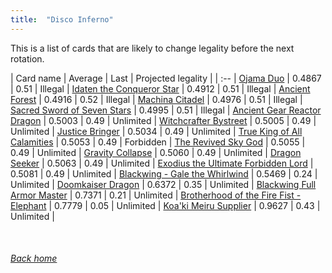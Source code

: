```yaml
---
title:  "Disco Inferno"
---
```


This is a list of cards that are likely to change legality before the next rotation.

| Card name | Average | Last | Projected legality |
| :-- |
[Ojama Duo](https://db.ygoprodeck.com/card/?search=Ojama%20Duo) | 0.4867 | 0.51 | Illegal |
[Idaten the Conqueror Star](https://db.ygoprodeck.com/card/?search=Idaten%20the%20Conqueror%20Star) | 0.4912 | 0.51 | Illegal |
[Ancient Forest](https://db.ygoprodeck.com/card/?search=Ancient%20Forest) | 0.4916 | 0.52 | Illegal |
[Machina Citadel](https://db.ygoprodeck.com/card/?search=Machina%20Citadel) | 0.4976 | 0.51 | Illegal |
[Sacred Sword of Seven Stars](https://db.ygoprodeck.com/card/?search=Sacred%20Sword%20of%20Seven%20Stars) | 0.4995 | 0.51 | Illegal |
[Ancient Gear Reactor Dragon](https://db.ygoprodeck.com/card/?search=Ancient%20Gear%20Reactor%20Dragon) | 0.5003 | 0.49 | Unlimited |
[Witchcrafter Bystreet](https://db.ygoprodeck.com/card/?search=Witchcrafter%20Bystreet) | 0.5005 | 0.49 | Unlimited |
[Justice Bringer](https://db.ygoprodeck.com/card/?search=Justice%20Bringer) | 0.5034 | 0.49 | Unlimited |
[True King of All Calamities](https://db.ygoprodeck.com/card/?search=True%20King%20of%20All%20Calamities) | 0.5053 | 0.49 | Forbidden |
[The Revived Sky God](https://db.ygoprodeck.com/card/?search=The%20Revived%20Sky%20God) | 0.5055 | 0.49 | Unlimited |
[Gravity Collapse](https://db.ygoprodeck.com/card/?search=Gravity%20Collapse) | 0.5060 | 0.49 | Unlimited |
[Dragon Seeker](https://db.ygoprodeck.com/card/?search=Dragon%20Seeker) | 0.5063 | 0.49 | Unlimited |
[Exodius the Ultimate Forbidden Lord](https://db.ygoprodeck.com/card/?search=Exodius%20the%20Ultimate%20Forbidden%20Lord) | 0.5081 | 0.49 | Unlimited |
[Blackwing - Gale the Whirlwind](https://db.ygoprodeck.com/card/?search=Blackwing%20-%20Gale%20the%20Whirlwind) | 0.5469 | 0.24 | Unlimited |
[Doomkaiser Dragon](https://db.ygoprodeck.com/card/?search=Doomkaiser%20Dragon) | 0.6372 | 0.35 | Unlimited |
[Blackwing Full Armor Master](https://db.ygoprodeck.com/card/?search=Blackwing%20Full%20Armor%20Master) | 0.7371 | 0.21 | Unlimited |
[Brotherhood of the Fire Fist - Elephant](https://db.ygoprodeck.com/card/?search=Brotherhood%20of%20the%20Fire%20Fist%20-%20Elephant) | 0.7779 | 0.05 | Unlimited |
[Koa'ki Meiru Supplier](https://db.ygoprodeck.com/card/?search=Koa'ki%20Meiru%20Supplier) | 0.9627 | 0.43 | Unlimited |

<br>

###### [Back home](index)